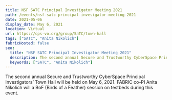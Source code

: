 ```yaml
---
title: NSF SATC Principal Investigator Meeting 2021
path: /events/nsf-satc-principal-invesigator-meeting-2021
date: 2021-05-06
display_date: May 6, 2021
location: Virtual
url: https://cps-vo.org/group/SaTC/town-hall
tags: ["SATC", "Anita Nikolich"]
fabricHosted: false
seo:
  title: "NSF SATC Principal Investigator Meeting 2021"
  description: The second annual Secure and Trustworthy CyberSpace Principal Investigators’ Town Hall will be held on May 6, 2021. FABRIC co-PI Anita Nikolich will a BoF (Birds of a Feather) session on testbeds during this event.
  keywords: ["SATC", "Anita Nikolich"]
---
```


The second annual Secure and Trustworthy CyberSpace Principal Investigators’ Town Hall will be held on May 6, 2021. FABRIC co-PI Anita Nikolich will a BoF (Birds of a Feather) session on testbeds during this event.
